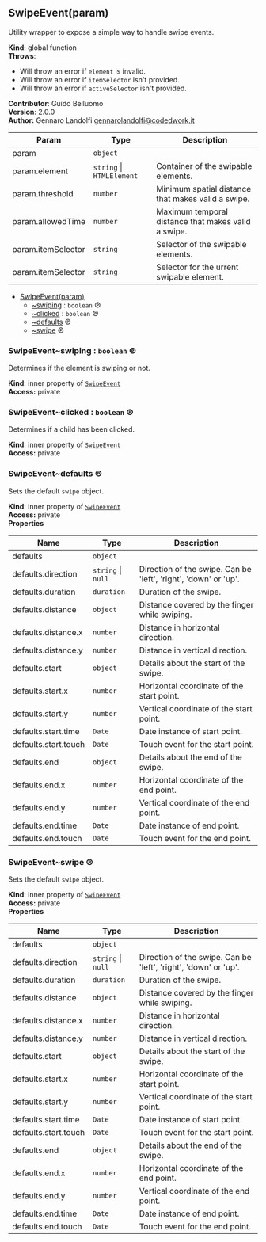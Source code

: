 <a name="SwipeEvent"></a>

## SwipeEvent(param)
Utility wrapper to expose a simple way to handle swipe events.

**Kind**: global function  
**Throws**:

- Will throw an error if `element` is invalid.
- Will throw an error if `itemSelector` isn't provided.
- Will throw an error if `activeSelector` isn't provided.

**Contributor**: Guido Belluomo  
**Version**: 2.0.0  
**Author:** Gennaro Landolfi <gennarolandolfi@codedwork.it>  

| Param | Type | Description |
| --- | --- | --- |
| param | <code>object</code> |  |
| param.element | <code>string</code> &#124; <code>HTMLElement</code> | Container of the swipable elements. |
| param.threshold | <code>number</code> | Minimum spatial distance that makes valid a swipe. |
| param.allowedTime | <code>number</code> | Maximum temporal distance that makes valid a swipe. |
| param.itemSelector | <code>string</code> | Selector of the swipable elements. |
| param.itemSelector | <code>string</code> | Selector for the urrent swipable element. |


* [SwipeEvent(param)](#SwipeEvent)
    * [~swiping](#SwipeEvent..swiping) : <code>boolean</code> ℗
    * [~clicked](#SwipeEvent..clicked) : <code>boolean</code> ℗
    * [~defaults](#SwipeEvent..defaults) ℗
    * [~swipe](#SwipeEvent..swipe) ℗

<a name="SwipeEvent..swiping"></a>

### SwipeEvent~swiping : <code>boolean</code> ℗
Determines if the element is swiping or not.

**Kind**: inner property of <code>[SwipeEvent](#SwipeEvent)</code>  
**Access:** private  
<a name="SwipeEvent..clicked"></a>

### SwipeEvent~clicked : <code>boolean</code> ℗
Determines if a child has been clicked.

**Kind**: inner property of <code>[SwipeEvent](#SwipeEvent)</code>  
**Access:** private  
<a name="SwipeEvent..defaults"></a>

### SwipeEvent~defaults ℗
Sets the default `swipe` object.

**Kind**: inner property of <code>[SwipeEvent](#SwipeEvent)</code>  
**Access:** private  
**Properties**

| Name | Type | Description |
| --- | --- | --- |
| defaults | <code>object</code> |  |
| defaults.direction | <code>string</code> &#124; <code>null</code> | Direction of the swipe. Can be 'left', 'right', 'down' or 'up'. |
| defaults.duration | <code>duration</code> | Duration of the swipe. |
| defaults.distance | <code>object</code> | Distance covered by the finger while swiping. |
| defaults.distance.x | <code>number</code> | Distance in horizontal direction. |
| defaults.distance.y | <code>number</code> | Distance in vertical direction. |
| defaults.start | <code>object</code> | Details about the start of the swipe. |
| defaults.start.x | <code>number</code> | Horizontal coordinate of the start point. |
| defaults.start.y | <code>number</code> | Vertical coordinate of the start point. |
| defaults.start.time | <code>Date</code> | Date instance of start point. |
| defaults.start.touch | <code>Date</code> | Touch event for the start point. |
| defaults.end | <code>object</code> | Details about the end of the swipe. |
| defaults.end.x | <code>number</code> | Horizontal coordinate of the end point. |
| defaults.end.y | <code>number</code> | Vertical coordinate of the end point. |
| defaults.end.time | <code>Date</code> | Date instance of end point. |
| defaults.end.touch | <code>Date</code> | Touch event for the end point. |

<a name="SwipeEvent..swipe"></a>

### SwipeEvent~swipe ℗
Sets the default `swipe` object.

**Kind**: inner property of <code>[SwipeEvent](#SwipeEvent)</code>  
**Access:** private  
**Properties**

| Name | Type | Description |
| --- | --- | --- |
| defaults | <code>object</code> |  |
| defaults.direction | <code>string</code> &#124; <code>null</code> | Direction of the swipe. Can be 'left', 'right', 'down' or 'up'. |
| defaults.duration | <code>duration</code> | Duration of the swipe. |
| defaults.distance | <code>object</code> | Distance covered by the finger while swiping. |
| defaults.distance.x | <code>number</code> | Distance in horizontal direction. |
| defaults.distance.y | <code>number</code> | Distance in vertical direction. |
| defaults.start | <code>object</code> | Details about the start of the swipe. |
| defaults.start.x | <code>number</code> | Horizontal coordinate of the start point. |
| defaults.start.y | <code>number</code> | Vertical coordinate of the start point. |
| defaults.start.time | <code>Date</code> | Date instance of start point. |
| defaults.start.touch | <code>Date</code> | Touch event for the start point. |
| defaults.end | <code>object</code> | Details about the end of the swipe. |
| defaults.end.x | <code>number</code> | Horizontal coordinate of the end point. |
| defaults.end.y | <code>number</code> | Vertical coordinate of the end point. |
| defaults.end.time | <code>Date</code> | Date instance of end point. |
| defaults.end.touch | <code>Date</code> | Touch event for the end point. |

